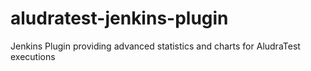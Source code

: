 # aludratest-jenkins-plugin
Jenkins Plugin providing advanced statistics and charts for AludraTest executions
